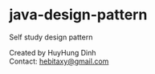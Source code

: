 # java-design-pattern
Self study design pattern

Created by HuyHung Dinh<br>
Contact: hebitaxy@gmail.com
